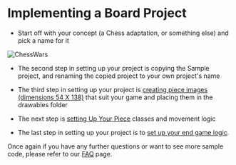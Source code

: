 Implementing a Board Project
===============

* Start off with your concept (a Chess adaptation, or something else) and pick a name for it

![ChessWars](https://lh5.ggpht.com/jXByrzsaDxRo23cinCcnGJv7jDBrJiaeSlJWGl5jYrKnBDFDEkQ7KnLffQW5OfO8D2A=h900)

* The second step in setting up your project is copying the Sample project, and renaming the copied project to your own project's name

* The third step in setting up your project is [creating piece images (dimensions 54 X 138)](https://github.com/the-mac/TheBoardLibrary/wiki/Frequently-Asked-Questions#make-a-piece---image) that suit your game and placing them in the drawables folder

* The next step is [setting Up Your Piece](https://github.com/the-mac/TheBoardLibrary/blob/master/README.md#setting-up-your-pieces) classes and movement logic

* The last step in setting up your project is to [set up your end game logic](https://github.com/the-mac/TheBoardLibrary/wiki/Frequently-Asked-Questions#how-do-i-end-the-game). 

Once again if you have any further questions or want to see more sample code, please refer to our [FAQ](https://github.com/the-mac/TheBoardLibrary/wiki/Frequently-Asked-Questions) page.
